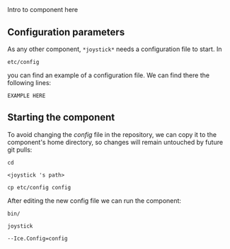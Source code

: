 ```
```
#
``` joystick
```
Intro to component here


## Configuration parameters
As any other component,
``` *joystick* ```
needs a configuration file to start. In

    etc/config

you can find an example of a configuration file. We can find there the following lines:

    EXAMPLE HERE

    
## Starting the component
To avoid changing the *config* file in the repository, we can copy it to the component's home directory, so changes will remain untouched by future git pulls:

    cd

``` <joystick 's path> ```

    cp etc/config config
    
After editing the new config file we can run the component:

    bin/

```joystick ```

    --Ice.Config=config
